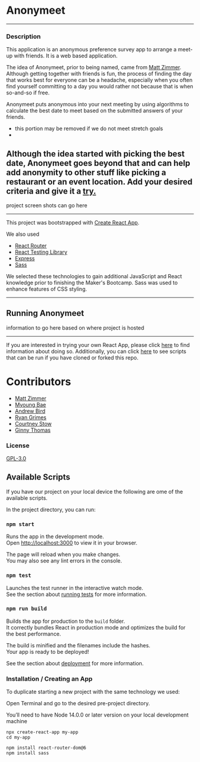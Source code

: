 # Anonymeet

----
### Description
This application is an anonymous preference survey app to arrange a meet-up with friends.  It is a web based 
application. 

The idea of Anonymeet, prior to being named, came from [Matt Zimmer](https://github.com/Zimmja). Although
getting together with friends is fun, the process of finding the day that works best for everyone can be a headache, 
especially when you often find yourself committing to a day you would rather not because that is when so-and-so if free.

Anonymeet puts anonymous into your next meeting by using algorithms to calculate the best 
date to meet based on the submitted answers of your friends.  

- this portion may be removed if we do not meet stretch goals
- 
Although the idea started with picking the best date, Anonymeet goes beyond that and can help 
add anonymity to other stuff like picking a restaurant or an event location. Add your desired criteria and give it a
[try.](#running-anonymeet)
----
project screen shots can go here

----

This project was bootstrapped with [Create React App](https://github.com/facebook/create-react-app).

We also used
- [React Router](https://reactrouter.com/)
- [React Testing Library](https://testing-library.com/)
- [Express](https://expressjs.com/)
- [Sass](https://sass-lang.com/)

We selected these technologies to gain additional JavaScript and React knowledge prior to finishing the Maker's 
Bootcamp. Sass was used to enhance features of CSS styling.

----
## Running Anonymeet
information to go here based on where project is hosted

----


If you are interested in trying your own React App, please click [here](#installation--creating-an-app) to find 
information about doing so.  Additionally, you can click [here](#available-scripts) to see scripts that can be run if 
you have cloned or forked this repo.

# Contributors
- [Matt Zimmer](https://github.com/Zimmja)
- [Myoung Bae](https://github.com/mhbae-dev)
- [Andrew Bird](https://github.com/AndyBird88)
- [Ryan Grimes](https://github.com/RPGrimes)
- [Courtney Stow](https://github.com/Court534)
- [Ginny Thomas](https://github.com/ginnyamazed)

### License
[GPL-3.0](https://choosealicense.com/licenses/gpl-3.0/)
## Available Scripts
If you have our project on your local device the following are ome of the available scripts.

In the project directory, you can run:

### `npm start`

Runs the app in the development mode.\
Open [http://localhost:3000](http://localhost:3000) to view it in your browser.

The page will reload when you make changes.\
You may also see any lint errors in the console.

### `npm test`

Launches the test runner in the interactive watch mode.\
See the section about [running tests](https://facebook.github.io/create-react-app/docs/running-tests) for more information.

### `npm run build`

Builds the app for production to the `build` folder.\
It correctly bundles React in production mode and optimizes the build for the best performance.

The build is minified and the filenames include the hashes.\
Your app is ready to be deployed!

See the section about [deployment](https://facebook.github.io/create-react-app/docs/deployment) for more information.

### Installation / Creating an App
To duplicate starting a new project with the same technology we used:

Open Terminal and go to the desired pre-project directory.

You’ll need to have Node 14.0.0 or later version on your local development machine
```
npx create-react-app my-app
cd my-app
```
```
npm install react-router-dom@6
npm install sass
```
